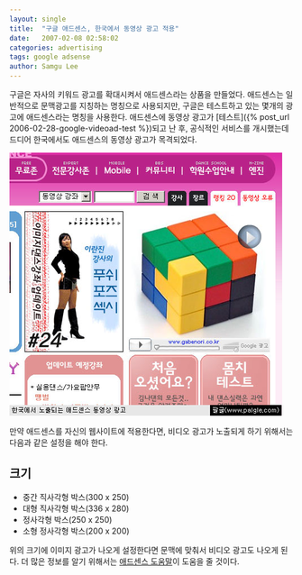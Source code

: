 ```yaml
---
layout: single
title:  "구글 애드센스, 한국에서 동영상 광고 적용"
date:   2007-02-08 02:58:02
categories: advertising
tags: google adsense
author: Samgu Lee
---
```

구글은 자사의 키워드 광고를 확대시켜서 애드센스라는 상품을 만들었다. 애드센스는 일반적으로 문맥광고를 지칭하는 명칭으로 사용되지만, 구글은 테스트하고 있는 몇개의 광고에 애드센스라는 명칭을 사용한다. 애드센스에 동영상 광고가 [테스트]({% post_url 2006-02-28-google-videoad-test %})되고 난 후, 공식적인 서비스를 개시했는데 드디어 한국에서도 애드센스의 동영상 광고가 목격되었다.

![한국에서 노출되는 애드센스 동영상 광고](/assets/adsense-for-video-in-korean.jpg)

만약 애드센스를 자신의 웹사이트에 적용한다면, 비디오 광고가 노출되게 하기 위해서는 다음과 같은 설정을 해야 한다.

## 크기

* 중간 직사각형 박스(300 x 250)
* 대형 직사각형 박스(336 x 280)
* 정사각형 박스(250 x 250)
* 소형 정사각형 박스(200 x 200)

위의 크기에 이미지 광고가 나오게 설정한다면 문맥에 맞춰서 비디오 광고도 나오게 된다. 더 많은 정보를 알기 위해서는 [애드센스 도움말](https://www.google.com/adsense/support/bin/answer.py?answer=40044)이 도움을 줄 것이다.
